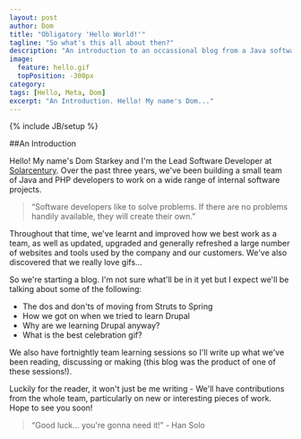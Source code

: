 ```yaml
---
layout: post
author: Dom
title: "Obligatory 'Hello World!'"
tagline: "So what's this all about then?"
description: "An introduction to an occassional blog from a Java software team working in London"
image:
  feature: hello.gif
  topPosition: -300px
category: 
tags: [Hello, Meta, Dom]
excerpt: "An Introduction. Hello! My name's Dom..."
---
```

{% include JB/setup %}


##An Introduction

Hello! My name's Dom Starkey and I'm the Lead Software Developer at [Solarcentury](http://www.solarcentury.com). Over the past three years, we've been building a small team of Java and PHP developers to work on a wide range of internal software projects.

<blockquote class="u--startsWithDoubleQuote">“Software developers like to solve problems. If there are no problems handily available, they will create their own.”</blockquote>

Throughout that time, we've learnt and improved how we best work as a team, as well as updated, upgraded and generally refreshed a large number of websites and tools used by the company and our customers. We've also discovered that we really love gifs...

<div class="img img--fullContainer img--8xLeading" style="background-image: url({{ site.baseurl_posts_img }}han.gif);"></div>

So we're starting a blog. I'm not sure what'll be in it yet but I expect we'll be talking about some of the following:

-	The dos and don'ts of moving from Struts to Spring
-	How we got on when we tried to learn Drupal
-	Why are we learning Drupal anyway?
-	What is the best celebration gif?

We also have fortnightly team learning sessions so I'll write up what we've been reading, discussing or making (this blog was the product of one of these sessions!).

Luckily for the reader, it won't just be me writing - We'll have contributions from the whole team, particularly on new or interesting pieces of work. Hope to see you soon!
<blockquote class="largeQuote">“Good luck... you're gonna need it!” - Han Solo</blockquote>

